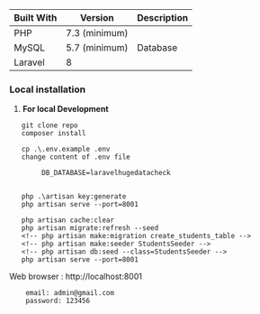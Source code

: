 

| Built With            | Version       | Description                                               |
| --------------------- | ------------- | --------------------------------------------------------- |
| PHP                   | 7.3 (minimum) |                                                           |
| MySQL                 | 5.7 (minimum) | Database                                                  |
| Laravel               | 8           |                                                           |


### Local installation


1. **For local Development**
```
   git clone repo
   composer install

   cp .\.env.example .env   
   change content of .env file

        DB_DATABASE=laravelhugedatacheck


   php .\artisan key:generate   
   php artisan serve --port=8001

   php artisan cache:clear
   php artisan migrate:refresh --seed
   <!-- php artisan make:migration create_students_table -->
   <!-- php artisan make:seeder StudentsSeeder -->
   <!-- php artisan db:seed --class=StudentsSeeder -->
   php artisan serve --port=8001
```

Web browser : http://localhost:8001
 ```
     email: admin@gmail.com
     password: 123456
 ```

